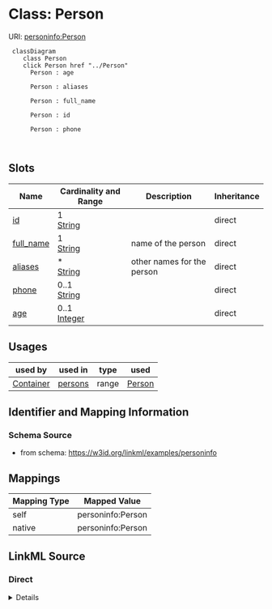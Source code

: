 

# Class: Person



URI: [personinfo:Person](https://w3id.org/linkml/examples/personinfo/Person)






```mermaid
 classDiagram
    class Person
    click Person href "../Person"
      Person : age
        
      Person : aliases
        
      Person : full_name
        
      Person : id
        
      Person : phone
        
      
```




<!-- no inheritance hierarchy -->


## Slots

| Name | Cardinality and Range | Description | Inheritance |
| ---  | --- | --- | --- |
| [id](id.md) | 1 <br/> [String](String.md) |  | direct |
| [full_name](full_name.md) | 1 <br/> [String](String.md) | name of the person | direct |
| [aliases](aliases.md) | * <br/> [String](String.md) | other names for the person | direct |
| [phone](phone.md) | 0..1 <br/> [String](String.md) |  | direct |
| [age](age.md) | 0..1 <br/> [Integer](Integer.md) |  | direct |





## Usages

| used by | used in | type | used |
| ---  | --- | --- | --- |
| [Container](Container.md) | [persons](persons.md) | range | [Person](Person.md) |






## Identifier and Mapping Information







### Schema Source


* from schema: https://w3id.org/linkml/examples/personinfo




## Mappings

| Mapping Type | Mapped Value |
| ---  | ---  |
| self | personinfo:Person |
| native | personinfo:Person |







## LinkML Source

<!-- TODO: investigate https://stackoverflow.com/questions/37606292/how-to-create-tabbed-code-blocks-in-mkdocs-or-sphinx -->

### Direct

<details>
```yaml
name: Person
from_schema: https://w3id.org/linkml/examples/personinfo
attributes:
  id:
    name: id
    from_schema: https://w3id.org/linkml/examples/personinfo
    rank: 1000
    identifier: true
    domain_of:
    - Person
    required: true
  full_name:
    name: full_name
    description: name of the person
    from_schema: https://w3id.org/linkml/examples/personinfo
    rank: 1000
    domain_of:
    - Person
    required: true
  aliases:
    name: aliases
    description: other names for the person
    from_schema: https://w3id.org/linkml/examples/personinfo
    rank: 1000
    domain_of:
    - Person
    multivalued: true
  phone:
    name: phone
    from_schema: https://w3id.org/linkml/examples/personinfo
    rank: 1000
    domain_of:
    - Person
    pattern: ^[\d\(\)\-]+$
  age:
    name: age
    from_schema: https://w3id.org/linkml/examples/personinfo
    rank: 1000
    domain_of:
    - Person
    range: integer
    minimum_value: 0
    maximum_value: 200

```
</details>

### Induced

<details>
```yaml
name: Person
from_schema: https://w3id.org/linkml/examples/personinfo
attributes:
  id:
    name: id
    from_schema: https://w3id.org/linkml/examples/personinfo
    rank: 1000
    identifier: true
    alias: id
    owner: Person
    domain_of:
    - Person
    range: string
  full_name:
    name: full_name
    description: name of the person
    from_schema: https://w3id.org/linkml/examples/personinfo
    rank: 1000
    alias: full_name
    owner: Person
    domain_of:
    - Person
    range: string
    required: true
  aliases:
    name: aliases
    description: other names for the person
    from_schema: https://w3id.org/linkml/examples/personinfo
    rank: 1000
    alias: aliases
    owner: Person
    domain_of:
    - Person
    range: string
    multivalued: true
  phone:
    name: phone
    from_schema: https://w3id.org/linkml/examples/personinfo
    rank: 1000
    alias: phone
    owner: Person
    domain_of:
    - Person
    range: string
    pattern: ^[\d\(\)\-]+$
  age:
    name: age
    from_schema: https://w3id.org/linkml/examples/personinfo
    rank: 1000
    alias: age
    owner: Person
    domain_of:
    - Person
    range: integer
    minimum_value: 0
    maximum_value: 200

```
</details>